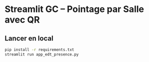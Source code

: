 # Streamlit GC – Pointage par Salle avec QR

## Lancer en local
```bash
pip install -r requirements.txt
streamlit run app_edt_presence.py
